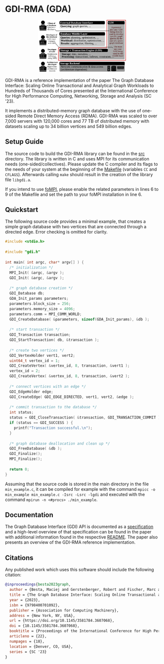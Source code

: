 # GDI-RMA (GDA)

<p align="center">
  <img src="paper/pics/gdi-main-pic_cases_SMALL.svg" style="width: 30vw">
</p>

GDI-RMA is a reference implementation of the paper The Graph Database Interface:
Scaling Online Transactional and Analytical Graph Workloads to Hundreds of
Thousands of Cores presented at the International Conference for High
Performance Computing, Networking, Storage and Analysis (SC '23).

It implements a distributed-memory graph database with the use of one-sided
Remote Direct Memory Access (RDMA). GDI-RMA was scaled to over 7,000 servers
with 120,000 cores and 77 TB of distributed memory with datasets scaling up to
34 billion vertices and 549 billion edges.

## Setup Guide

The source code to build the GDI-RMA library can be found in the [src](src)
directory. The library is written in C and uses MPI for its communication needs
(one-sided/collectives). Please update the C compiler and its flags to the needs
of your system at the beginning of the [Makefile](src/Makefile) (variables `CC`
and `CFLAGS`). Afterwards calling `make` should result in the creation of the
library file `libgdi.a`.

If you intend to use
[foMPI](https://spcl.inf.ethz.ch/Research/Parallel_Programming/foMPI/), please
enable the related parameters in lines 6 to 9 of the Makefile and set the path
to your foMPI installation in line 6.

## Quickstart

The following source code provides a minimal example, that creates a simple
graph database with two vertices that are connected through a directed edge.
Error checking is omitted for clarity.

```C
#include <stdio.h>

#include "gdi.h"

int main( int argc, char* argv[] ) {
  /* initialization */
  MPI_Init( &argc, &argv );
  GDI_Init( &argc, &argv );

  /* graph database creation */
  GDI_Database db;
  GDA_Init_params parameters;
  parameters.block_size = 256;
  parameters.memory_size = 4096;
  parameters.comm = MPI_COMM_WORLD;
  GDI_CreateDatabase( &parameters, sizeof(GDA_Init_params), &db );

  /* start transaction */
  GDI_Transaction transaction;
  GDI_StartTransaction( db, &transaction );

  /* create two vertices */
  GDI_VertexHolder vert1, vert2;
  uint64_t vertex_id = 1;
  GDI_CreateVertex( &vertex_id, 8, transaction, &vert1 );
  vertex_id = 2;
  GDI_CreateVertex( &vertex_id, 8, transaction, &vert2 );

  /* connect vertices with an edge */
  GDI_EdgeHolder edge;
  GDI_CreateEdge( GDI_EDGE_DIRECTED, vert1, vert2, &edge );

  /* commit transaction to the database */
  int status;
  status = GDI_CloseTransaction( &transaction, GDI_TRANSACTION_COMMIT );
  if (status == GDI_SUCCESS ) {
    printf("Transaction successful.\n");
  }

  /* graph database deallocation and clean up */
  GDI_FreeDatabase( &db );
  GDI_Finalize();
  MPI_Finalize();

  return 0;
}
```
Assuming that the source code is stored in the main directory in the file
`min_example.c`, it can be compiled for example with the command `mpicc -o
min_example min_example.c -Isrc -Lsrc -lgdi` and executed with the command
`mpirun -n <#procs> ./min_example`.

## Documentation

The Graph Database Interface (GDI) API is documented as a
[specification](specification/gdi_v0.1.pdf) and a high-level overview of that
specification can be found in the paper with additional information found in the
respective [README](specification/README.md). The paper also presents an
overview of the GDI-RMA reference implementation.

## Citations

Any published work which uses this software should include the following
citation:

```bibtex
@inproceedings{besta2023graph,
  author = {Besta, Maciej and Gerstenberger, Robert and Fischer, Marc and Podstawski, Michal and Blach, Nils and Egeli, Berke and Mitenkov, Georgy and Chlapek, Wojciech and Michalewicz, Marek and Niewiadomski, Hubert and Mueller, Juergen and Hoefler, Torsten},
  title = {The Graph Database Interface: Scaling Online Transactional and Analytical Graph Workloads to Hundreds of Thousands of Cores},
  year = {2023},
  isbn = {9798400701092},
  publisher = {Association for Computing Machinery},
  address = {New York, NY, USA},
  url = {https://doi.org/10.1145/3581784.3607068},
  doi = {10.1145/3581784.3607068},
  booktitle = {Proceedings of the International Conference for High Performance Computing, Networking, Storage and Analysis},
  articleno = {22},
  numpages = {18},
  location = {Denver, CO, USA},
  series = {SC '23}
}
```
